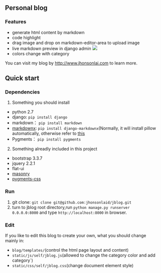 ## Personal blog
### Features
* generate html content by markdown
* code highlight
* drag image and drop on markdown-editor-area to upload image 
* live markdown preview in django admin
![](http://www.jhonsonlai.com/media/markdownx/img/4fbb686e-a669-490b-bdb4-cef0b3ab89e8.png) 
* colors change with category

You can visit my blog by <http://www.jhonsonlai.com> to learn more.

## Quick start

### Dependencies
1. Something you should install
  * python 2.7
  * django: `pip install django`
  * markdown： `pip install markdown`
  * [markdownx](https://github.com/adi-/django-markdownx): `pip install django-markdownx`(Normally, it will install pillow automatically, otherwise refer to [this](http://askubuntu.com/questions/547656/install-pillow-on-ubuntu-14-04)
  * Pygments： `pip install pygments`
  

2. Something alreadly included in this project
  * bootstrap 3.3.7
  * jquery 2.2.1
  * flat-ui
  * [masonry](http://masonry.desandro.com)
  * [pygments-css](https://github.com/richleland/pygments-css)

### Run
1. git clone: `git clone git@github.com:jhonsonlaid/jblog.git`
2. turn to jblog root directory,run `python manage.py runserver 0.0.0.0:8000` and type `http://localhost:8000` in browser.

### Edit
If you like to edit this blog to create your own, what you should change mainly in:
* `blog/templates/`(control the html page layout and content)
* `static/js/self/jblog.js`(allowed to change the category color and add category`)
* `static/css/self/jblog.css`(change document element style)
 

 



 
  
